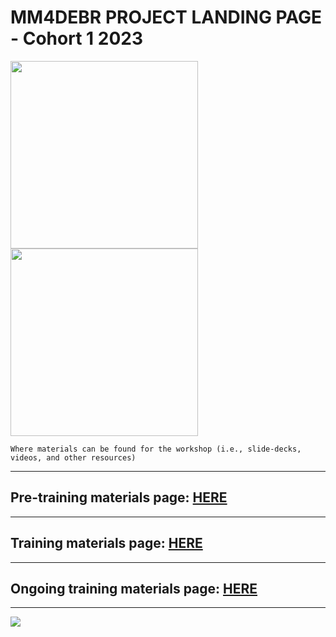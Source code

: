 # MM4DEBR PROJECT LANDING PAGE - Cohort 1 2023

<p align="center">

<img src="mm4dber.github.io/images/mm4dber_clear.png" width="300"/> <img src="mm4dber.github.io/images/NSF-Logo.png" width="300"/>

</p>


    Where materials can be found for the workshop (i.e., slide-decks, videos, and other resources)

- - -

## Pre-training materials page: [HERE](https://mm4dber.github.io/pre-training)

- - -

## Training materials page:  [HERE](https://mm4dber.github.io/training)


- - -

## Ongoing training materials page:  [HERE](https://mm4dber.github.io/ongoing_training)

- - -

![](mm4dber.github.io/images/UCSB_Navy_mark.png)
